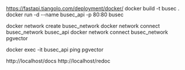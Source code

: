 https://fastapi.tiangolo.com/deployment/docker/
docker build -t busec .
docker run -d --name busec_api -p 80:80 busec

docker network create busec_network
docker network connect busec_network busec_api
docker network connect busec_network pgvector

docker exec -it busec_api ping pgvector

http://localhost/docs
http://localhost/redoc